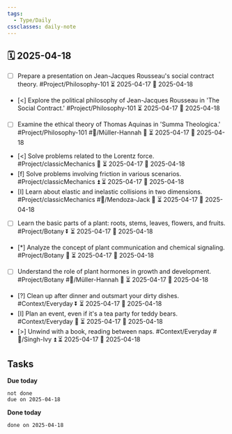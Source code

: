 ```yaml
---
tags:
  - Type/Daily
cssclasses: daily-note
---
```


## 🗓️ 2025-04-18

- [ ] Prepare a presentation on Jean-Jacques Rousseau's social contract theory. #Project/Philosophy-101 ⏳ 2025-04-17 📅 2025-04-18
- [<] Explore the political philosophy of Jean-Jacques Rousseau in 'The Social Contract.' #Project/Philosophy-101 ⏳ 2025-04-17 📅 2025-04-18
- [ ] Examine the ethical theory of Thomas Aquinas in 'Summa Theologica.' #Project/Philosophy-101 #👤/Müller-Hannah 🔽 ⏳ 2025-04-17 📅 2025-04-18
- [<] Solve problems related to the Lorentz force. #Project/classicMechanics 🔽 ⏳ 2025-04-17 📅 2025-04-18
- [f] Solve problems involving friction in various scenarios. #Project/classicMechanics ⏫ ⏳ 2025-04-17 📅 2025-04-18
- [I] Learn about elastic and inelastic collisions in two dimensions. #Project/classicMechanics #👤/Mendoza-Jack 🔼 ⏳ 2025-04-17 📅 2025-04-18
- [ ] Learn the basic parts of a plant: roots, stems, leaves, flowers, and fruits. #Project/Botany ⏬ ⏳ 2025-04-17 📅 2025-04-18
- [*] Analyze the concept of plant communication and chemical signaling. #Project/Botany 🔼 ⏳ 2025-04-17 📅 2025-04-18
- [ ] Understand the role of plant hormones in growth and development. #Project/Botany #👤/Müller-Hannah 🔺 ⏳ 2025-04-17 📅 2025-04-18
- [?] Clean up after dinner and outsmart your dirty dishes. #Context/Everyday ⏬ ⏳ 2025-04-17 📅 2025-04-18
- [I] Plan an event, even if it's a tea party for teddy bears. #Context/Everyday 🔺 ⏳ 2025-04-17 📅 2025-04-18
- [>] Unwind with a book, reading between naps. #Context/Everyday #👤/Singh-Ivy ⏫ ⏳ 2025-04-17 📅 2025-04-18

## Tasks

**Due today**

```tasks
not done
due on 2025-04-18
```

**Done today**

```tasks
done on 2025-04-18
```
            